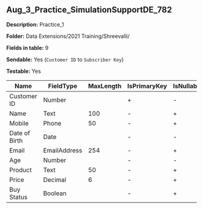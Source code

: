 ## Aug_3_Practice_SimulationSupportDE_782

**Description:** Practice_1

**Folder:** Data Extensions/2021 Training/Shreevalli/

**Fields in table:** 9

**Sendable:** Yes (`Customer ID` to `Subscriber Key`)

**Testable:** Yes

| Name | FieldType | MaxLength | IsPrimaryKey | IsNullable | DefaultValue |
| --- | --- | --- | --- | --- | --- |
| Customer ID | Number |  | + | - |  |
| Name | Text | 100 | - | + |  |
| Mobile | Phone | 50 | - | + |  |
| Date of Birth | Date |  | - | - |  |
| Email | EmailAddress | 254 | - | + |  |
| Age | Number |  | - | - |  |
| Product | Text | 50 | - | + | Cakes |
| Price | Decimal | 6 | - | + |  |
| Buy Status | Boolean |  | - | + |  |
